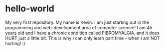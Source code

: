 # hello-world
My very first repository.
My name is Kevin. I am just starting out in the programming and web-development area of computer science!
I am 45 years old and I have a chronic condition called FIBROMYALGIA, and it does HURT just a little bit.
This is why I can only learn part time - when I am NOT hurting! :)
